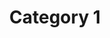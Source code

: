 ---
title: "Category 1"
featuredImage: "featured-image.png"
summary: "This is the summary of Test Category 1."
weight: 3
key: "Chapter"
---